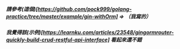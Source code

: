 ##### 請參考(這個)[https://github.com/pock999/golang-practice/tree/master/example/gin-withOrm] => （我寫的）

##### 我覺得該(示例)[https://learnku.com/articles/23548/gingormrouter-quickly-build-crud-restful-api-interface] 看起來還不錯